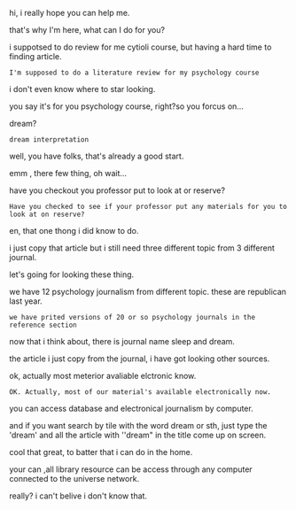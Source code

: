 hi, i really hope you can help me.

that's why I'm here, what can I do for you?

i suppotsed to do review for me cytioli course, but having a hard time to finding article.

`I'm supposed to do a literature review for my psychology course`

i don't even know where to star looking.

you say it's for you psychology course, right?so you forcus on...

 dream?

`dream interpretation`

well, you have folks, that's already a good start.

emm , there few thing, oh wait...

have you checkout you professor put to look at or reserve?

`Have you checked to see if your professor put any materials for you to look at on reserve?`

en, that one thong i did know to do.

i just copy that article but i still need three different topic from 3 different journal.

let's going for looking these thing.

we have 12 psychology journalism from different topic. these are republican last year.

`we have prited versions of 20 or so psychology journals in the reference section`

now that i think about, there is journal name sleep and dream.

the article i just copy from the journal, i have got looking other sources.

ok, actually most meterior avaliable elctronic know.

`OK. Actually, most of our material's available electronically now.`

you can access database and electronical journalism by computer.

and if you want search by tile with the word dream or sth, just type the 'dream' and all the article with ''dream" in the title come up on screen.

cool that great, to batter that i can do in the home.

your can ,all library resource can be access through any computer connected to the universe network.

really? i can't belive i don't know that.